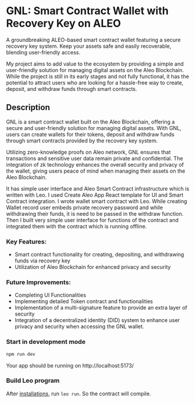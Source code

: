 # GNL: Smart Contract Wallet with Recovery Key on ALEO

A groundbreaking ALEO-based smart contract wallet featuring a secure recovery key system. Keep your assets safe and easily recoverable, blending user-friendly access.

My project aims to add value to the ecosystem by providing a simple and user-friendly solution for managing digital assets on the Aleo Blockchain. While the project is still in its early stages and not fully functional, it has the potential to attract users who are looking for a hassle-free way to create, deposit, and withdraw funds through smart contracts.

## Description
GNL is a smart contract wallet built on the Aleo Blockchain, offering a secure and user-friendly solution for managing digital assets. With GNL, users can create wallets for their tokens, deposit and withdraw funds through smart contracts provided by the recovery key system. 

Utilizing zero-knowledge proofs on Aleo network, GNL ensures that transactions and sensitive user data remain private and confidential. The integration of zk technology enhances the overall security and privacy of the wallet, giving users peace of mind when managing their assets on the Aleo Blockchain.

It has simple user interface and Aleo Smart Contract infrastructure which is written with Leo. I used Create Aleo App React template for UI and Smart Contract integration. I wrote wallet smart contract with Leo. While creating Wallet record user embeds private recovery password and while withdrawing their funds, it is need to be passed in the withdraw function. Then I built very simple user interface for functions of the contract and integrated them with the contract which is running offline.

### Key Features:

- Smart contract functionality for creating, depositing, and withdrawing funds via recovery key
- Utilization of Aleo Blockchain for enhanced privacy and security

### Future Improvements:

- Completing UI Functionalities
- Implementing detailed Token contract and functionalities
- Implementation of a multi-signature feature to provide an extra layer of security
- Integration of a decentralized identity (DID) system to enhance user privacy and security when accessing the GNL wallet.


### Start in development mode

```bash
npm run dev
```

Your app should be running on http://localhost:5173/

### Build Leo program

After [installations](https://developer.aleo.org/sdk/create-aleo-app/tutorial), run ```leo run```. So the contract will compile.
